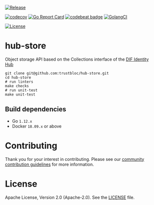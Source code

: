 [![Release](https://img.shields.io/github/release/trustbloc/hub-store.svg?style=flat-square)](https://github.com/trustbloc/hub-store/releases/latest)

[![codecov](https://codecov.io/gh/trustbloc/hub-store/branch/master/graph/badge.svg)](https://codecov.io/gh/trustbloc/hub-store)
[![Go Report Card](https://goreportcard.com/badge/github.com/trustbloc/hub-store?style=flat-square)](https://goreportcard.com/report/github.com/trustbloc/hub-store)
[![codebeat badge](https://codebeat.co/badges/fad74203-ae47-4acf-a0be-dc22696df874)](https://codebeat.co/projects/github-com-trustbloc-hub-store-master)
[![GolangCI](https://golangci.com/badges/github.com/trustbloc/hub-store.svg)](https://golangci.com/r/github.com/trustbloc/hub-store)

[![License](https://img.shields.io/badge/License-Apache%202.0-blue.svg)](https://raw.githubusercontent.com/trustbloc/hub-store/master/LICENSE)

# hub-store
Object storage API based on the Collections interface of the [DIF Identity Hub](https://github.com/decentralized-identity/identity-hub/blob/master/explainer.md)
```
git clone git@github.com:trustbloc/hub-store.git
cd hub-store
# run linters
make checks
# run unit-test
make unit-test
```

## Build dependencies

* Go `1.12.x`
* Docker `18.09.x` or above

# Contributing
Thank you for your interest in contributing. Please see our [community contribution guidelines](https://github.com/trustbloc/community/blob/master/CONTRIBUTING.md) for more information.

# License
Apache License, Version 2.0 (Apache-2.0). See the [LICENSE](LICENSE) file.
